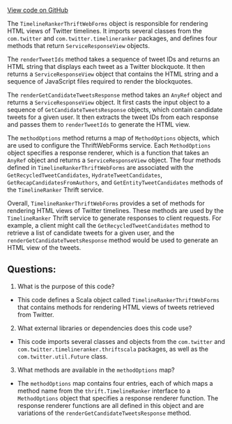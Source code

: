 [View code on GitHub](https://github.com/misbahsy/the-algorithm/timelineranker/server/src/main/scala/com/twitter/timelineranker/server/TimelineRankerThriftWebForms.scala)

The `TimelineRankerThriftWebForms` object is responsible for rendering HTML views of Twitter timelines. It imports several classes from the `com.twitter` and `com.twitter.timelineranker` packages, and defines four methods that return `ServiceResponseView` objects. 

The `renderTweetIds` method takes a sequence of tweet IDs and returns an HTML string that displays each tweet as a Twitter blockquote. It then returns a `ServiceResponseView` object that contains the HTML string and a sequence of JavaScript files required to render the blockquotes.

The `renderGetCandidateTweetsResponse` method takes an `AnyRef` object and returns a `ServiceResponseView` object. It first casts the input object to a sequence of `GetCandidateTweetsResponse` objects, which contain candidate tweets for a given user. It then extracts the tweet IDs from each response and passes them to `renderTweetIds` to generate the HTML view.

The `methodOptions` method returns a map of `MethodOptions` objects, which are used to configure the ThriftWebForms service. Each `MethodOptions` object specifies a response renderer, which is a function that takes an `AnyRef` object and returns a `ServiceResponseView` object. The four methods defined in `TimelineRankerThriftWebForms` are associated with the `GetRecycledTweetCandidates`, `HydrateTweetCandidates`, `GetRecapCandidatesFromAuthors`, and `GetEntityTweetCandidates` methods of the `TimelineRanker` Thrift service.

Overall, `TimelineRankerThriftWebForms` provides a set of methods for rendering HTML views of Twitter timelines. These methods are used by the `TimelineRanker` Thrift service to generate responses to client requests. For example, a client might call the `GetRecycledTweetCandidates` method to retrieve a list of candidate tweets for a given user, and the `renderGetCandidateTweetsResponse` method would be used to generate an HTML view of the tweets.
## Questions: 
 1. What is the purpose of this code?
- This code defines a Scala object called `TimelineRankerThriftWebForms` that contains methods for rendering HTML views of tweets retrieved from Twitter.

2. What external libraries or dependencies does this code use?
- This code imports several classes and objects from the `com.twitter` and `com.twitter.timelineranker.thriftscala` packages, as well as the `com.twitter.util.Future` class.

3. What methods are available in the `methodOptions` map?
- The `methodOptions` map contains four entries, each of which maps a method name from the `thrift.TimelineRanker` interface to a `MethodOptions` object that specifies a response renderer function. The response renderer functions are all defined in this object and are variations of the `renderGetCandidateTweetsResponse` method.